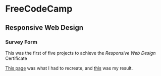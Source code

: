 # FreeCodeCamp
## Responsive Web Design
### Survey Form

This was the first of five projects to achieve the *Responsive Web Design* Certificate 

[This page](https://survey-form.freecodecamp.rocks/) was what I had to recreate, and [this](https://stefankarlsson1230.github.io/FreeCodeCamp-Responsive-Web-Design-Survey-Form/) was my result.


